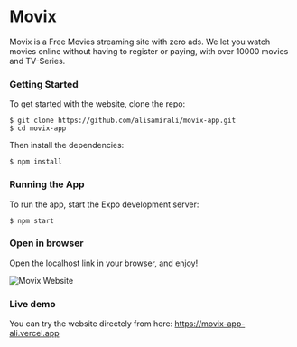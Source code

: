# Movix

Movix is a Free Movies streaming site with zero ads. We let you watch movies online without having to register or paying, with over 10000 movies and TV-Series.

### Getting Started

To get started with the website, clone the repo:

```
$ git clone https://github.com/alisamirali/movix-app.git
$ cd movix-app
```

Then install the dependencies:

```
$ npm install
```

### Running the App

To run the app, start the Expo development server:

```
$ npm start
```

### Open in browser

Open the localhost link in your browser, and enjoy!

![Movix Website](https://github.com/alisamirali/movix-app/assets/62913154/c8ebd1fd-827c-4478-8933-fdf121bec596)

### Live demo

You can try the website directely from here: https://movix-app-ali.vercel.app
